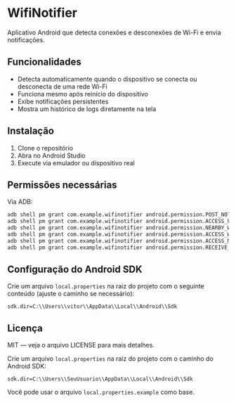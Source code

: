 # WifiNotifier

Aplicativo Android que detecta conexões e desconexões de Wi-Fi e envia notificações.

## Funcionalidades

- Detecta automaticamente quando o dispositivo se conecta ou desconecta de uma rede Wi-Fi  
- Funciona mesmo após reinício do dispositivo  
- Exibe notificações persistentes  
- Mostra um histórico de logs diretamente na tela

## Instalação

1. Clone o repositório  
2. Abra no Android Studio  
3. Execute via emulador ou dispositivo real

## Permissões necessárias

Via ADB:

```bash
adb shell pm grant com.example.wifinotifier android.permission.POST_NOTIFICATIONS
adb shell pm grant com.example.wifinotifier android.permission.ACCESS_FINE_LOCATION
adb shell pm grant com.example.wifinotifier android.permission.NEARBY_WIFI_DEVICES
adb shell pm grant com.example.wifinotifier android.permission.ACCESS_WIFI_STATE
adb shell pm grant com.example.wifinotifier android.permission.ACCESS_NETWORK_STATE
adb shell pm grant com.example.wifinotifier android.permission.RECEIVE_BOOT_COMPLETED
```

## Configuração do Android SDK

Crie um arquivo `local.properties` na raiz do projeto com o seguinte conteúdo (ajuste o caminho se necessário):

```
sdk.dir=C:\\Users\\vitor\\AppData\\Local\\Android\\Sdk
```

## Licença

MIT — veja o arquivo LICENSE para mais detalhes.


Crie um arquivo `local.properties` na raiz do projeto com o caminho do Android SDK:
```
sdk.dir=C:\\Users\\SeuUsuario\\AppData\\Local\\Android\\Sdk
```
Você pode usar o arquivo `local.properties.example` como base.
